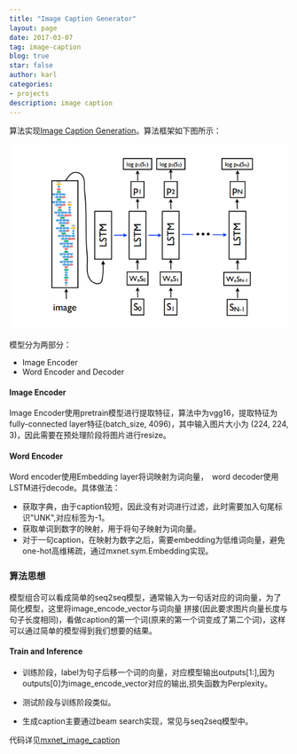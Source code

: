 ```yaml
---
title: "Image Caption Generator"
layout: page
date: 2017-03-07
tag: image-caption
blog: true
star: false
author: karl
categories: 
- projects
description: image caption
---  
```


算法实现[Image Caption Generation](https://www.computer.org/csdl/proceedings/cvpr/2015/6964/00/07298935-abs.html)。算法框架如下图所示：　　

![nic](/downloads/project/image_caption/nic.png)  

模型分为两部分：　　
* Image Encoder  
* Word Encoder and Decoder  

#### Image Encoder  

Image Encoder使用pretrain模型进行提取特征，算法中为vgg16，提取特征为fully-connected layer特征(batch_size, 4096)，其中输入图片大小为
(224, 224, 3)，因此需要在预处理阶段将图片进行resize。 

#### Word Encoder  
Word encoder使用Embedding layer将词映射为词向量，　word decoder使用LSTM进行decode。具体做法：　　
* 获取字典，由于caption较短，因此没有对词进行过滤，此时需要加入句尾标识"UNK",对应标签为-1。　　
* 获取单词到数字的映射，用于将句子映射为词向量。　　
* 对于一句caption，在映射为数字之后，需要embedding为低维词向量，避免one-hot高维稀疏，通过mxnet.sym.Embedding实现。　　

### 算法思想　　

模型组合可以看成简单的seq2seq模型，通常输入为一句话对应的词向量，为了简化模型，这里将image_encode_vector与词向量
拼接(因此要求图片向量长度与句子长度相同)，看做caption的第一个词(原来的第一个词变成了第二个词)，这样可以通过简单的模型得到我们想要的结果。　　

#### Train and Inference  

* 训练阶段，label为句子后移一个词的向量，对应模型输出outputs[1:],因为outputs[0]为image_encode_vector对应的输出,损失函数为Perplexity。　　

* 测试阶段与训练阶段类似。　　

* 生成caption主要通过beam search实现，常见与seq2seq模型中。



代码详见[mxnet_image_caption](https://github.com/saicoco/mxnet_image_caption)
